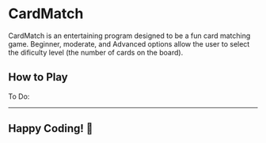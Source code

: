 # CardMatch

CardMatch is an entertaining program designed to be a fun card matching game.  Beginner, moderate, and Advanced options allow the user to select the dificulty level (the number of cards on the board).

## How to Play
   To Do:

---


## Happy Coding! 🙂

